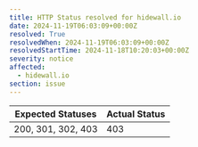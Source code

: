 ```yaml
---
title: HTTP Status resolved for hidewall.io
date: 2024-11-19T06:03:09+00:00Z
resolved: True
resolvedWhen: 2024-11-19T06:03:09+00:00Z
resolvedStartTime: 2024-11-18T10:20:03+00:00Z
severity: notice
affected:
  - hidewall.io
section: issue
---
```


| Expected Statuses | Actual Status  |
|-------------------|----------------|
| 200, 301, 302, 403 | 403 |
